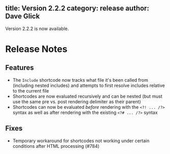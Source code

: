 title: Version 2.2.2
category: release
author: Dave Glick 
---
Version 2.2.2 is now available.

# Release Notes

## Features

<?! Raw ?><?# Raw ?>

- The `Include` shortcode now tracks what file it's been called from (including nested includes) and attempts to first resolve includes relative to the current file
- Shortcodes are now evaluated recursively and can be nested (but must use the same pre vs. post rendering delimiter as their parent)
- Shortcodes can now be evaluated _before_ rendering with the `<?! ... /?>` syntax as well as after rendering with the existing `<?# ... /?>` syntax

<?#/ Raw ?><?!/ Raw ?>

## Fixes

- Temporary workaround for shortcodes not working under certain conditions after HTML processing (#784)